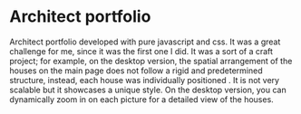 # Architect portfolio

Architect portfolio developed with pure javascript and css. It was a great challenge for me, since it was the first one I did. It was a sort of a craft project; for example, on the desktop version, the spatial arrangement of the houses on the main page does not follow a rigid and predetermined structure, instead, each house was individually positioned . It is not very scalable but it showcases a unique style. On the desktop version, you can dynamically zoom in on each picture for a detailed view of the houses.
